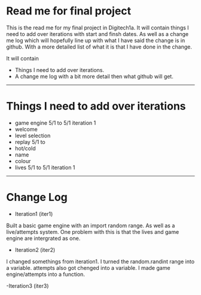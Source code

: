 # Read me for final project
This is the read me for my final project in Digitech1a. 
 It will contain things I need to add over iterations with start and finsh dates. As well as a change me log which will hopefully line up with what I have said the change is in github. With a more detailed list of what it is that I have done in the change.

It will contain
- Things I need to add over iterations.
- A change me log with a bit more detail then what github will get.
___

# Things I need to add over iterations
- game engine 5/1 to 5/1 iteration 1
- welcome
- level selection
- replay 5/1 to
- hot/cold
- name
- colour
- lives 5/1 to 5/1 iteration 1
---
# Change Log
- Iteration1 (iter1)
  
Built a basic game engine with an import random range. As well as a live/attempts system. One problem with this is that the lives and game engine are intergrated as one.

- Iteration2 (iter2)

I changed somethings from iteration1. I turned the random.randint range into a variable. attempts also got chenged into a variable. I made game engine/attempts into a function. 

-Iteration3 (iter3)